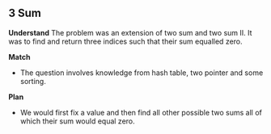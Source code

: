 ## 3 Sum
**Understand**
The problem was an extension of two sum and two sum II. It was to find and return three indices such that their sum equalled zero.

**Match**
- The question involves knowledge from hash table, two pointer and some sorting.

**Plan**
- We would first fix a value and then find all other possible two sums all of which their sum would equal zero.